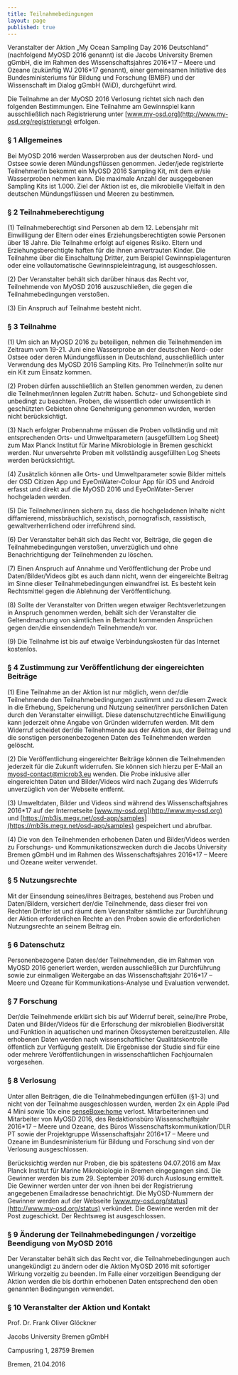 ```yaml
---
title: Teilnahmebedingungen
layout: page
published: true
---
```




Veranstalter der Aktion „My Ocean Sampling Day 2016 Deutschland“ (nachfolgend MyOSD 2016 genannt) ist die Jacobs University Bremen gGmbH, die im Rahmen des Wissenschaftsjahres 2016\*17 – Meere und Ozeane (zukünftig WJ 2016\*17 genannt), einer gemeinsamen Initiative des Bundesministeriums für Bildung und Forschung (BMBF) und der Wissenschaft im Dialog gGmbH (WiD), durchgeführt wird. 

Die Teilnahme an der MyOSD 2016 Verlosung richtet sich nach den folgenden Bestimmungen. Eine Teilnahme am Gewinnspiel kann ausschließlich nach Registrierung unter [www.my-osd.org](http://www.my-osd.org/registrierung) erfolgen.

### § 1 Allgemeines

Bei MyOSD 2016 werden Wasserproben aus der deutschen Nord- und Ostsee sowie deren Mündungsflüssen genommen. Jeder/jede registrierte Teilnehmer/in bekommt ein MyOSD 2016 Sampling Kit, mit dem er/sie Wasserproben nehmen kann. Die maximale Anzahl der ausgegebenen Sampling Kits ist 1.000. Ziel der Aktion ist es, die mikrobielle Vielfalt in den deutschen Mündungsflüssen und Meeren zu bestimmen. 

### § 2 Teilnahmeberechtigung

(1) Teilnahmeberechtigt sind Personen ab dem 12. Lebensjahr mit Einwilligung der Eltern oder eines Erziehungsberechtigten sowie Personen über 18 Jahre. Die Teilnahme erfolgt auf eigenes Risiko. Eltern und Erziehungsberechtigte haften für die ihnen anvertrauten Kinder. Die Teilnahme über die Einschaltung Dritter, zum Beispiel Gewinnspielagenturen oder eine vollautomatische Gewinnspieleintragung, ist ausgeschlossen.

(2) Der Veranstalter behält sich darüber hinaus das Recht vor, Teilnehmende von MyOSD 2016 auszuschließen, die gegen die Teilnahmebedingungen verstoßen.

(3) Ein Anspruch auf Teilnahme besteht nicht.

### § 3 Teilnahme

(1) Um sich an MyOSD 2016 zu beteiligen, nehmen die Teilnehmenden im Zeitraum vom 19-21. Juni eine Wasserprobe an der deutschen Nord- oder Ostsee oder deren Mündungsflüssen in Deutschland, ausschließlich unter Verwendung des MyOSD 2016 Sampling Kits. Pro Teilnehmer/in sollte nur ein Kit zum Einsatz kommen.

(2) Proben dürfen ausschließlich an Stellen genommen werden, zu denen die Teilnehmer/innen legalen Zutritt haben. Schutz- und Schongebiete sind unbedingt zu beachten. Proben, die wissentlich oder unwissentlich in geschützten Gebieten ohne Genehmigung genommen wurden, werden nicht berücksichtigt.

(3) Nach erfolgter Probennahme müssen die Proben vollständig und mit entsprechenden Orts- und Umweltparametern (ausgefülltem Log Sheet) zum Max Planck Institut für Marine Mikrobiologie in Bremen geschickt werden. Nur unversehrte Proben mit vollständig ausgefüllten Log Sheets werden berücksichtigt. 

(4) Zusätzlich können alle Orts- und Umweltparameter sowie Bilder mittels der OSD Citizen App und EyeOnWater-Colour App für iOS und Android erfasst und direkt auf die MyOSD 2016 und EyeOnWater-Server hochgeladen werden.

(5) Die Teilnehmer/innen sichern zu, dass die hochgeladenen Inhalte nicht diffamierend, missbräuchlich, sexistisch, pornografisch, rassistisch, gewaltverherrlichend oder irreführend sind.

(6) Der Veranstalter behält sich das Recht vor, Beiträge, die gegen die Teilnahmebedingungen verstoßen, unverzüglich und ohne Benachrichtigung der Teilnehmenden zu löschen.

(7) Einen Anspruch auf Annahme und Veröffentlichung der Probe und Daten/Bilder/Videos gibt es auch dann nicht, wenn der eingereichte Beitrag im Sinne dieser Teilnahmebedingungen einwandfrei ist. Es besteht kein Rechtsmittel gegen die Ablehnung der Veröffentlichung. 

(8) Sollte der Veranstalter von Dritten wegen etwaiger Rechtsverletzungen in Anspruch genommen werden, behält sich der Veranstalter die Geltendmachung von sämtlichen in Betracht kommenden Ansprüchen gegen den/die einsendende/n Teilnehmende/n vor.

(9) Die Teilnahme ist bis auf etwaige Verbindungskosten für das Internet kostenlos.

### § 4 Zustimmung zur Veröffentlichung der eingereichten Beiträge

(1) Eine Teilnahme an der Aktion ist nur möglich, wenn der/die Teilnehmende den Teilnahmebedingungen zustimmt und zu diesem Zweck in die Erhebung, Speicherung und Nutzung seiner/ihrer persönlichen Daten durch den Veranstalter einwilligt. Diese datenschutzrechtliche Einwilligung kann jederzeit ohne Angabe von Gründen widerrufen werden. Mit dem Widerruf scheidet der/die Teilnehmende aus der Aktion aus, der Beitrag und die sonstigen personenbezogenen Daten des Teilnehmenden werden gelöscht.

(2) Die Veröffentlichung eingereichter Beiträge können die Teilnehmenden jederzeit für die Zukunft widerrufen. Sie können sich hierzu per E-Mail an myosd-contact@microb3.eu wenden. Die Probe inklusive aller eingereichten Daten und Bilder/Videos wird nach Zugang des Widerrufs unverzüglich von der Webseite entfernt.

(3) Umweltdaten, Bilder und Videos sind während des Wissenschaftsjahres 2016*17 auf der Internetseite [www.my-osd.org](http://www.my-osd.org) und [https://mb3is.megx.net/osd-app/samples](https://mb3is.megx.net/osd-app/samples) gespeichert und abrufbar.

(4) Die von den Teilnehmenden erhobenen Daten und Bilder/Videos werden zu Forschungs- und Kommunikationszwecken durch die Jacobs University Bremen gGmbH und im Rahmen des Wissenschaftsjahres 2016\*17 – Meere und Ozeane weiter verwendet.

### § 5 Nutzungsrechte

Mit der Einsendung seines/ihres Beitrages, bestehend aus Proben und Daten/Bildern, versichert der/die Teilnehmende, dass dieser frei von Rechten Dritter ist und räumt dem Veranstalter sämtliche zur Durchführung der Aktion erforderlichen Rechte an den Proben sowie die erforderlichen Nutzungsrechte an seinem Beitrag ein.

### § 6 Datenschutz

Personenbezogene Daten des/der Teilnehmenden, die im Rahmen von MyOSD 2016 generiert werden, werden ausschließlich zur Durchführung sowie zur einmaligen Weitergabe an das Wissenschaftsjahr 2016*17 – Meere und Ozeane für Kommunikations-Analyse und Evaluation verwendet. 

### § 7 Forschung

Der/die Teilnehmende erklärt sich bis auf Widerruf bereit, seine/ihre Probe, Daten und Bilder/Videos für die Erforschung der mikrobiellen Biodiversität und Funktion in aquatischen und marinen Ökosystemen bereitzustellen. Alle erhobenen Daten werden nach wissenschaftlicher Qualitätskontrolle öffentlich zur Verfügung gestellt. Die Ergebnisse der Studie sind für eine oder mehrere Veröffentlichungen in wissenschaftlichen Fachjournalen vorgesehen.

### § 8 Verlosung

Unter allen Beiträgen, die die Teilnahmebedingungen erfüllen (§1-3) und nicht von der Teilnahme ausgeschlossen wurden, werden 2x ein Apple iPad 4 Mini sowie 10x eine [senseBoxe:home](http://www.sensebox.de/de/products/) verlost.
Mitarbeiterinnen und Mitarbeiter von MyOSD 2016, des Redaktionsbüro Wissenschaftsjahr 2016\*17 – Meere und Ozeane, des Büros Wissenschaftskommunikation/DLR PT sowie der Projektgruppe Wissenschaftsjahr 2016\*17 – Meere und Ozeane im Bundesministerium für Bildung und Forschung sind von der Verlosung ausgeschlossen.

Berücksichtig werden nur Proben, die bis spätestens 04.07.2016 am Max Planck Institut für Marine Mikrobiologie in Bremen eingegangen sind. Die Gewinner werden bis zum 29. September 2016 durch Auslosung ermittelt.
Die Gewinner werden unter der von ihnen bei der Registrierung angegebenen Emailadresse benachrichtigt. Die MyOSD-Nummern der Gewinner werden auf der Webseite [www.my-osd.org/status](http://www.my-osd.org/status) verkündet. Die Gewinne werden mit der Post zugeschickt. 
Der Rechtsweg ist ausgeschlossen.

### § 9 Änderung der Teilnahmebedingungen / vorzeitige Beendigung von MyOSD 2016

Der Veranstalter behält sich das Recht vor, die Teilnahmebedingungen auch unangekündigt zu ändern oder die Aktion MyOSD 2016 mit sofortiger Wirkung vorzeitig zu beenden. Im Falle einer vorzeitigen Beendigung der Aktion werden die bis dorthin erhobenen Daten entsprechend den oben genannten Bedingungen verwendet.

### § 10 Veranstalter der Aktion und Kontakt

Prof. Dr. Frank Oliver Glöckner

Jacobs University Bremen gGmbH

Campusring 1, 28759 Bremen

Bremen, 21.04.2016
